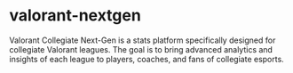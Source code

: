 # valorant-nextgen
 Valorant Collegiate Next-Gen is a stats platform specifically designed for collegiate Valorant leagues. The goal is to bring advanced analytics and insights of each league to players, coaches, and fans of collegiate esports.
